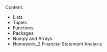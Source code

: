 Content:
 - Lists
 - Tuples
 - Functions 
 - Packages
 - Numpy and Arrays
 - Homework_2 Financial Statement Analysis
